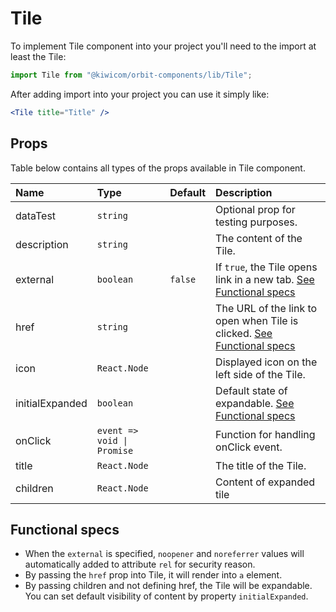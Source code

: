 # Tile
To implement Tile component into your project you'll need to the import at least the Tile:
```jsx
import Tile from "@kiwicom/orbit-components/lib/Tile";
```
After adding import into your project you can use it simply like:
```jsx
<Tile title="Title" />
```
## Props
Table below contains all types of the props available in Tile component.

| Name            | Type                          | Default         | Description                      |
| :-------------- | :---------------------------- | :-------------- | :------------------------------- |
| dataTest        | `string`                      |                 | Optional prop for testing purposes.
| description     | `string`                      |                 | The content of the Tile.
| external        | `boolean`                     | `false`         | If `true`, the Tile opens link in a new tab.  [See Functional specs](#functional-specs)
| href            | `string`                      |                 | The URL of the link to open when Tile is clicked. [See Functional specs](#functional-specs)
| icon            | `React.Node`                  |                 | Displayed icon on the left side of the Tile.
| initialExpanded | `boolean`                     |                 | Default state of expandable. [See Functional specs](#functional-specs)
| onClick         | `event => void \| Promise`    |                 | Function for handling onClick event.
| title           | `React.Node`                  |                 | The title of the Tile.
| children        | `React.Node`                  |                 | Content of expanded tile

## Functional specs
* When the `external` is specified, `noopener` and `noreferrer` values will automatically added to attribute `rel` for security reason.
* By passing the `href` prop into Tile, it will render into `a` element.
* By passing children and not defining href, the Tile will be expandable. You can set default visibility of content by property `initialExpanded`.


